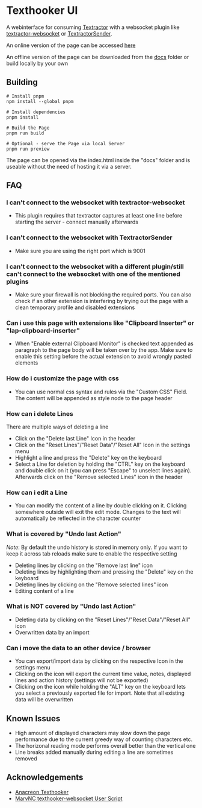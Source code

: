 # Texthooker UI

A webinterface for consuming [Textractor](https://github.com/Artikash/Textractor) with a websocket plugin like [textractor-websocket](https://github.com/sadolit/textractor-websocket) or [TextractorSender](https://github.com/KamWithK/TextractorSender).

An online version of the page can be accessed [here](https://renji-xd.github.io/texthooker-ui/)

An offline version of the page can be downloaded from the [docs](https://raw.githubusercontent.com/Renji-XD/texthooker-ui/main/docs/index.html) folder or build locally by your own

## Building

```
# Install pnpm
npm install --global pnpm

# Install dependencies
pnpm install

# Build the Page
pnpm run build

# Optional - serve the Page via local Server
pnpm run preview
```

The page can be opened via the index.html inside the "docs" folder and is useable without the need of hosting it via a server.

## FAQ

### I can't connect to the websocket with textractor-websocket

-   This plugin requires that textractor captures at least one line before starting the server - connect manually afterwards

### I can't connect to the websocket with TextractorSender

-   Make sure you are using the right port which is 9001

### I can't connect to the websocket with a different plugin/still can't connect to the websocket with one of the mentioned plugins

-   Make sure your firewall is not blocking the required ports. You can also check if an other extension is interfering by trying out the page with a clean temporary profile and disabled extensions

### Can i use this page with extensions like "Clipboard Inserter" or "lap-clipboard-inserter"

-   When "Enable external Clipboard Monitor" is checked text appended as paragraph to the page body will be taken over by the app. Make sure to enable this setting before the actual extension to avoid wrongly pasted elements

### How do i customize the page with css

-   You can use normal css syntax and rules via the "Custom CSS" Field. The content will be appended as style node to the page header

### How can i delete Lines

There are multiple ways of deleting a line

-   Click on the "Delete last Line" Icon in the header
-   Click on the "Reset Lines"/"Reset Data"/"Reset All" Icon in the settings menu
-   Highlight a line and press the "Delete" key on the keyboard
-   Select a Line for deletion by holding the "CTRL" key on the keyboard and double click on it (you can press "Escape" to unselect lines again). Afterwards click on the "Remove selected Lines" icon in the header

### How can i edit a Line

-   You can modify the content of a line by double clicking on it. Clicking somewhere outside will exit the edit mode. Changes to the text will automatically be reflected in the character counter

### What is covered by "Undo last Action"

_Note_: By default the undo history is stored in memory only. If you want to keep it across tab reloads make sure to enable the respective setting

-   Deleting lines by clicking on the "Remove last line" icon
-   Deleting lines by highlighting them and pressing the "Delete" key on the keyboard
-   Deleting lines by clicking on the "Remove selected lines" icon
-   Editing content of a line

### What is NOT covered by "Undo last Action"

-   Deleting data by clicking on the "Reset Lines"/"Reset Data"/"Reset All" icon
-   Overwritten data by an import

### Can i move the data to an other device / browser

-   You can export/import data by clicking on the respective Icon in the settings menu
-   Clicking on the icon will export the current time value, notes, displayed lines and action history (settings will not be exported)
-   Clicking on the icon while holding the "ALT" key on the keyboard lets you select a previously exported file for import. Note that all existing data will be overwritten

## Known Issues

-   High amount of displayed characters may slow down the page performance due to the current greedy way of counting characters etc.
-   The horizonal reading mode performs overall better than the vertical one
-   Line breaks added manually during editing a line are sometimes removed

## Acknowledgements

-   [Anacreon Texthooker](https://anacreondjt.gitlab.io/texthooker.html)
-   [MarvNC texthooker-websocket User Script](https://github.com/MarvNC/texthooker-websocket)

